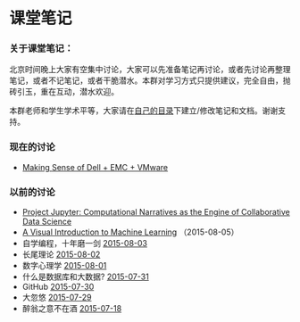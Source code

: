 # 课堂笔记

### 关于课堂笔记：

北京时间晚上大家有空集中讨论，大家可以先准备笔记再讨论，或者先讨论再整理笔记，或者不记笔记，或者干脆潜水。本群对学习方式只提供建议，完全自由，抛砖引玉，重在互动，潜水欢迎。

本群老师和学生学术平等，大家请在[自己的目录](https://github.com/bigdata-mindstorms/wechatclass?files=1)下建立/修改笔记和文档。谢谢支持。

### 现在的讨论

- [Making Sense of Dell + EMC + VMware](http://a16z.com/2015/10/26/dell-emc-vmware/)


### 以前的讨论

- [Project Jupyter: Computational Narratives as the Engine of Collaborative Data Science](http://blog.jupyter.org/2015/07/07/project-jupyter-computational-narratives-as-the-engine-of-collaborative-data-science/)
- [A Visual Introduction to Machine Learning](http://www.r2d3.us/visual-intro-to-machine-learning-part-1/) （2015-08-05）
- 自学编程，十年磨一剑 [2015-08-03](2015-08-03.md)
- 长尾理论 [2015-08-02](2015-08-02.md)
- 数字心理学 [2015-08-01](2015-08-01.md)
- 什么是数据库和大数据? [2015-07-31](2015-07-31.md)
- GitHub [2015-07-30](2015-07-30.md)
- 大忽悠 [2015-07-29](2015-07-29.md)
- 醉翁之意不在酒 [2015-07-18](2015-07-18.md)
